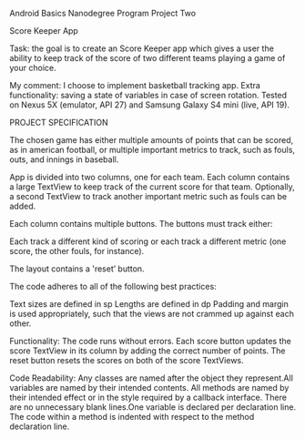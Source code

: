 Android Basics Nanodegree Program Project Two

Score Keeper App 

Task: the goal is to create an Score Keeper app which gives a user the ability to keep track of the score of two different teams playing a game of your choice.

My comment: I choose to implement basketball tracking app. Extra functionality: saving a state of variables in case of screen rotation. Tested on Nexus 5X (emulator, API 27) and Samsung Galaxy S4 mini (live, API 19).

PROJECT SPECIFICATION

The chosen game has either multiple amounts of points that can be scored, as in american football, or multiple important metrics to track, such as fouls, outs, and innings in baseball. 

App is divided into two columns, one for each team. Each column contains a large TextView to keep track of the current score for that team. Optionally, a second TextView to track another important metric such as fouls can be added.

Each column contains multiple buttons. The buttons must track either:

Each track a different kind of scoring or each track a different metric (one score, the other fouls, for instance).

The layout contains a 'reset’ button.

The code adheres to all of the following best practices:

Text sizes are defined in sp
Lengths are defined in dp
Padding and margin is used appropriately, such that the views are not crammed up against each other.

Functionality: 
The code runs without errors. 
Each score button updates the score TextView in its column by adding the correct number of points.
The reset button resets the scores on both of the score TextViews.

Code Readability:
Any classes are named after the object they represent.All variables are named by their intended contents.
All methods are named by their intended effect or in the style required by a callback interface.
There are no unnecessary blank lines.One variable is declared per declaration line.
The code within a method is indented with respect to the method declaration line. 
